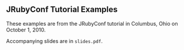 ## JRubyConf Tutorial Examples

These examples are from the JRubyConf tutorial in Columbus, Ohio on
October 1, 2010.

Accompanying slides are in `slides.pdf`.
